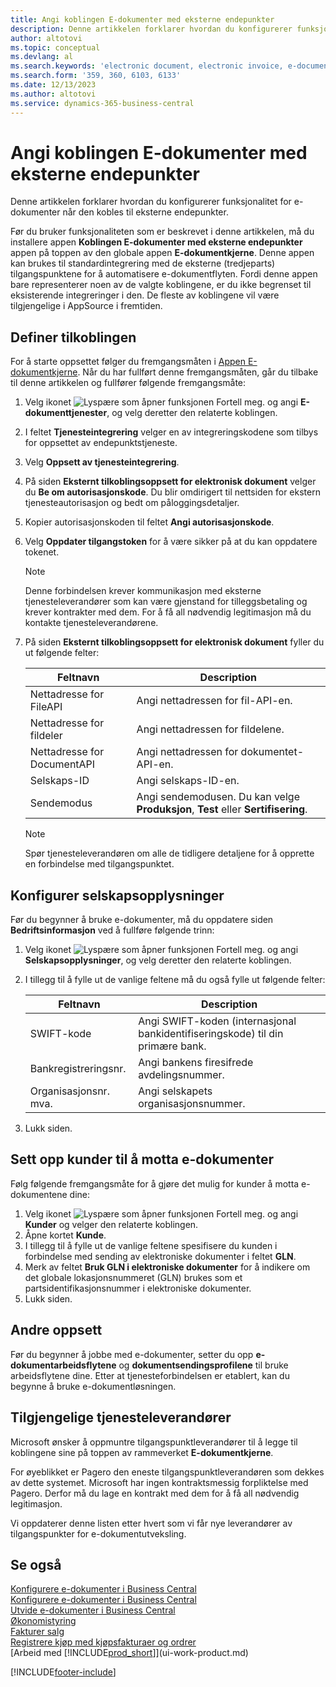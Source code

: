 ```yaml
---
title: Angi koblingen E-dokumenter med eksterne endepunkter
description: Denne artikkelen forklarer hvordan du konfigurerer funksjonalitet for e-dokumenter når den kobles til eksterne endepunkter.
author: altotovi
ms.topic: conceptual
ms.devlang: al
ms.search.keywords: 'electronic document, electronic invoice, e-document, e-invoice, access-point, endpoint'
ms.search.form: '359, 360, 6103, 6133'
ms.date: 12/13/2023
ms.author: altotovi
ms.service: dynamics-365-business-central
---
```


# <a name="set-the-e-documents-connector-with-external-endpoints"></a>Angi koblingen E-dokumenter med eksterne endepunkter

Denne artikkelen forklarer hvordan du konfigurerer funksjonalitet for e-dokumenter når den kobles til eksterne endepunkter.

Før du bruker funksjonaliteten som er beskrevet i denne artikkelen, må du installere appen **Koblingen E-dokumenter med eksterne endepunkter** appen på toppen av den globale appen **E-dokumentkjerne**. Denne appen kan brukes til standardintegrering med de eksterne (tredjeparts) tilgangspunktene for å automatisere e-dokumentflyten. Fordi denne appen bare representerer noen av de valgte koblingene, er du ikke begrenset til eksisterende integreringer i den. De fleste av koblingene vil være tilgjengelige i AppSource i fremtiden.

## <a name="set-up-the-connection"></a>Definer tilkoblingen

For å starte oppsettet følger du fremgangsmåten i [Appen E-dokumentkjerne](finance-how-setup-edocuments.md). Når du har fullført denne fremgangsmåten, går du tilbake til denne artikkelen og fullfører følgende fremgangsmåte:

1. Velg ikonet ![Lyspære som åpner funksjonen Fortell meg.](media/ui-search/search_small.png "Fortell hva du vil gjøre") og angi **E-dokumenttjenester**, og velg deretter den relaterte koblingen.
2. I feltet **Tjenesteintegrering** velger en av integreringskodene som tilbys for oppsettet av endepunktstjeneste.
3. Velg **Oppsett av tjenesteintegrering**.
4. På siden **Eksternt tilkoblingsoppsett for elektronisk dokument** velger du **Be om autorisasjonskode**. Du blir omdirigert til nettsiden for ekstern tjenesteautorisasjon og bedt om påloggingsdetaljer.
5. Kopier autorisasjonskoden til feltet **Angi autorisasjonskode**.
6. Velg **Oppdater tilgangstoken** for å være sikker på at du kan oppdatere tokenet.

    > [!NOTE]
    > Denne forbindelsen krever kommunikasjon med eksterne tjenesteleverandører som kan være gjenstand for tilleggsbetaling og krever kontrakter med dem. For å få all nødvendig legitimasjon må du kontakte tjenesteleverandørene.

7. På siden **Eksternt tilkoblingsoppsett for elektronisk dokument** fyller du ut følgende felter:

    | Feltnavn | Description |
    |---|---|
    | Nettadresse for FileAPI | Angi nettadressen for fil-API-en. |
    | Nettadresse for fildeler | Angi nettadressen for fildelene. |
    | Nettadresse for DocumentAPI | Angi nettadressen for dokumentet-API-en. |
    | Selskaps-ID | Angi selskaps-ID-en. |
    | Sendemodus | Angi sendemodusen. Du kan velge **Produksjon**, **Test** eller **Sertifisering**. |

    > [!NOTE]
    > Spør tjenesteleverandøren om alle de tidligere detaljene for å opprette en forbindelse med tilgangspunktet.

## <a name="set-up-company-information"></a>Konfigurer selskapsopplysninger

Før du begynner å bruke e-dokumenter, må du oppdatere siden **Bedriftsinformasjon** ved å fullføre følgende trinn:

1. Velg ikonet ![Lyspære som åpner funksjonen Fortell meg.](media/ui-search/search_small.png "Fortell hva du vil gjøre") og angi **Selskapsopplysninger**, og velg deretter den relaterte koblingen.
2. I tillegg til å fylle ut de vanlige feltene må du også fylle ut følgende felter:

    | Feltnavn | Description |
    |---|---|
    | SWIFT-kode | Angi SWIFT-koden (internasjonal bankidentifiseringskode) til din primære bank. |
    | Bankregistreringsnr. | Angi bankens firesifrede avdelingsnummer. |
    | Organisasjonsnr. mva. | Angi selskapets organisasjonsnummer. |

3. Lukk siden.

## <a name="set-up-customers-to-receive-e-documents"></a>Sett opp kunder til å motta e-dokumenter

Følg følgende fremgangsmåte for å gjøre det mulig for kunder å motta e-dokumentene dine:

1. Velg ikonet ![Lyspære som åpner funksjonen Fortell meg.](media/ui-search/search_small.png "Fortell hva du vil gjøre") og angi **Kunder** og velger den relaterte koblingen.
2. Åpne kortet **Kunde**.
3. I tillegg til å fylle ut de vanlige feltene spesifisere du kunden i forbindelse med sending av elektroniske dokumenter i feltet **GLN**.
4. Merk av feltet **Bruk GLN i elektroniske dokumenter** for å indikere om det globale lokasjonsnummeret (GLN) brukes som et partsidentifikasjonsnummer i elektroniske dokumenter.
5. Lukk siden.

## <a name="other-setup"></a>Andre oppsett

Før du begynner å jobbe med e-dokumenter, setter du opp **e-dokumentarbeidsflytene** og **dokumentsendingsprofilene** til bruke arbeidsflytene dine. Etter at tjenesteforbindelsen er etablert, kan du begynne å bruke e-dokumentløsningen.

## <a name="available-service-providers"></a>Tilgjengelige tjenesteleverandører

Microsoft ønsker å oppmuntre tilgangspunktleverandører til å legge til koblingene sine på toppen av rammeverket **E-dokumentkjerne**.

For øyeblikket er Pagero den eneste tilgangspunktleverandøren som dekkes av dette systemet. Microsoft har ingen kontraktsmessig forpliktelse med Pagero. Derfor må du lage en kontrakt med dem for å få all nødvendig legitimasjon.

Vi oppdaterer denne listen etter hvert som vi får nye leverandører av tilgangspunkter for e-dokumentutveksling.

## <a name="see-also"></a>Se også

[Konfigurere e-dokumenter i Business Central](finance-how-setup-edocuments.md)  
[Konfigurere e-dokumenter i Business Central](finance-how-use-edocuments.md)  
[Utvide e-dokumenter i Business Central](/dynamics365/business-central/dev-itpro/developer/devenv-extend-edocuments)  
[Økonomistyring](finance.md)  
[Fakturer salg](sales-how-invoice-sales.md)  
[Registrere kjøp med kjøpsfakturaer og ordrer](purchasing-how-record-purchases.md)  
[Arbeid med [!INCLUDE[prod_short](includes/prod_short.md)]](ui-work-product.md)

[!INCLUDE[footer-include](includes/footer-banner.md)]
